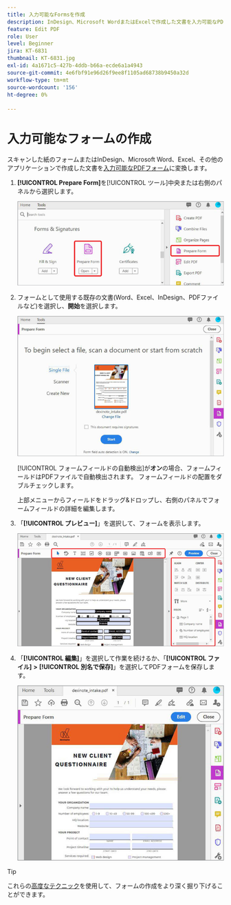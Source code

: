 ```yaml
---
title: 入力可能なFormsを作成
description: InDesign、Microsoft WordまたはExcelで作成した文書を入力可能なPDFフォームに変換する
feature: Edit PDF
role: User
level: Beginner
jira: KT-6831
thumbnail: KT-6831.jpg
exl-id: 4a1671c5-427b-4ddb-b66a-ecde6a1a4943
source-git-commit: 4e6fbf91e96d26f9ee8f1105ad68738b9450a32d
workflow-type: tm+mt
source-wordcount: '156'
ht-degree: 0%

---
```


# 入力可能なフォームの作成

スキャンした紙のフォームまたはInDesign、Microsoft Word、Excel、その他のアプリケーションで作成した文書を[入力可能なPDFフォーム](https://www.adobe.com/jp/acrobat/online/sign-pdf.html)に変換します。

1. **[!UICONTROL Prepare Form]**&#x200B;を[!UICONTROL ツール]中央または右側のパネルから選択します。

   ![フォームステップ1](../assets/Form_1.png)

1. フォームとして使用する既存の文書(Word、Excel、InDesign、PDFファイルなど)を選択し、**開始**&#x200B;を選択します。

   ![フォームステップ2](../assets/Form_2.png)

   [!UICONTROL フォームフィールドの自動検出]が&#x200B;**オン**&#x200B;の場合、フォームフィールドはPDFファイルで自動検出されます。 フォームフィールドの配置をダブルチェックします。

   上部メニューからフィールドをドラッグ&amp;ドロップし、右側のパネルでフォームフィールドの詳細を編集します。

1. 「**[!UICONTROL プレビュー]**」を選択して、フォームを表示します。

   ![フォームステップ3](../assets/Form_3.png)

1. 「**[!UICONTROL 編集]**」を選択して作業を続けるか、「**[!UICONTROL ファイル]** **>** **[!UICONTROL 別名で保存]**」を選択してPDFフォームを保存します。

   ![フォームステップ4](../assets/Form_4.png)

>[!TIP]
>
>これらの[高度なテクニック](../advanced-tasks/advancedforms.md)を使用して、フォームの作成をより深く掘り下げることができます。
